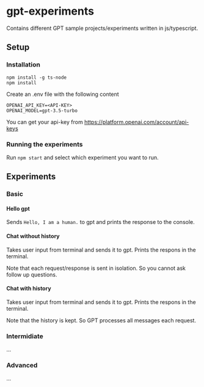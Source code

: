 # gpt-experiments

Contains different GPT sample projects/experiments written in js/typescript.

## Setup

### Installation

```
npm install -g ts-node
npm install
```

Create an .env file with the following content

```
OPENAI_API_KEY=<API-KEY>
OPENAI_MODEL=gpt-3.5-turbo
```

You can get your api-key from https://platform.openai.com/account/api-keys

### Running the experiments

Run `npm start` and select which experiment you want to run.

## Experiments

### Basic

#### Hello gpt

Sends `Hello, I am a human.` to gpt and prints the response to the console.

#### Chat without history

Takes user input from terminal and sends it to gpt. Prints the respons in the terminal.

Note that each request/response is sent in isolation. So you cannot ask follow up questions.

#### Chat with history

Takes user input from terminal and sends it to gpt. Prints the respons in the terminal.

Note that the history is kept. So GPT processes all messages each request.

### Intermidiate

...

### Advanced

...
